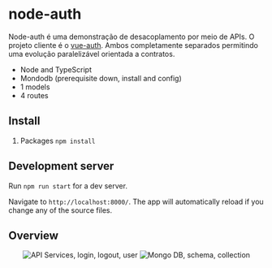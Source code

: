 # node-auth

Node-auth é uma demonstração de desacoplamento por meio de APIs. O projeto cliente é o [vue-auth](https://github.com/YuriSalgado/vue-auth). Ambos completamente separados permitindo uma evolução paralelizável orientada a contratos.
- Node and TypeScript
- Mondodb (prerequisite down, install and config)
- 1 models
- 4 routes

## Install

1. Packages `npm install`

## Development server

Run `npm run start` for a dev server. 

Navigate to `http://localhost:8000/`. The app will automatically reload if you change any of the source files.

## Overview

<p align="center">
  <img src="https://imgur.com/3HwdkSr.png?raw=true" alt="API Services, login, logout, user"/>
  <img src="https://imgur.com/IlBgNME.png?raw=true" alt="Mongo DB, schema, collection"/>
</p>
